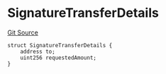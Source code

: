 # SignatureTransferDetails
[Git Source](https://github.com/ArrakisFinance/arrakis-modular/blob/4485c572ded3a830c181fa38ceaac13efe8eb7f1/src/structs/SPermit2.sol)


```solidity
struct SignatureTransferDetails {
    address to;
    uint256 requestedAmount;
}
```

